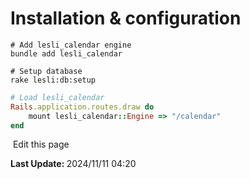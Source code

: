 # Installation & configuration

```shell
# Add lesli_calendar engine
bundle add lesli_calendar
```

```shell
# Setup database
rake lesli:db:setup
```

```ruby
# Load lesli_calendar
Rails.application.routes.draw do
    mount lesli_calendar::Engine => "/calendar"
end
```
<section class="lesli-documentation-footer">
    <p><a><i class="ri-external-link-fill"></i>&nbsp;Edit this page</a><p/>
    <p><b>Last Update: </b>2024/11/11 04:20</p>
</section>
<!-- This code was automatically generated -->
<!-- to update this docs please run rake docs:build -->
